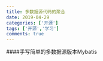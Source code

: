 ```yaml
---
title: 多数据源代码的聚合
date: 2019-04-29
categories: ['开源']
tags: ['开源','学习']
comments: true
---
```


####手写简单的多数据源版本Mybatis

